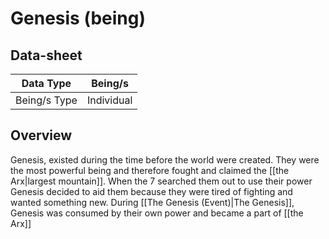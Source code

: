 # Genesis (being)

## Data-sheet

| Data Type | Being/s |
| --- | --- |
| Being/s Type | Individual |

## Overview

Genesis, existed during the time before the world were created. They were the most powerful being and therefore fought and claimed the [[the Arx|largest mountain]]. When the 7 searched them out to use their power Genesis decided to aid them because they were tired of fighting and wanted something new. During [[The Genesis (Event)|The Genesis]], Genesis was consumed by their own power and became a part of [[the Arx]]
